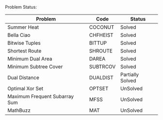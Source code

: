 Problem Status:

|Problem|Code|Status|
|-------|----|------|
|Summer Heat|COCONUT|Solved|
|Bella Ciao|CHFHEIST|Solved|
|Bitwise Tuples|BITTUP|Solved|
Shortest Route|SHROUTE|Solved|
|Minimum Dual Area|DAREA|Solved|
|Minimum Subtree Cover|SUBTRCOV|Solved|
|Dual Distance|DUALDIST|Partially Solved|
|Optimal Xor Set|OPTSET|UnSolved|
|Maximum Frequent Subarray Sum|MFSS|UnSolved|
|MathBuzz|MAT|UnSolved|
